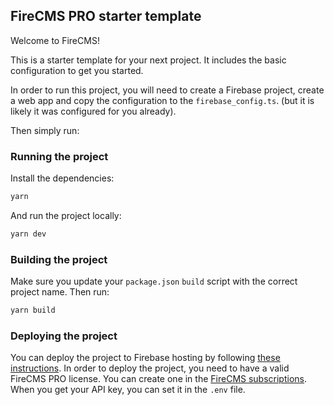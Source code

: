 ## FireCMS PRO starter template

Welcome to FireCMS!

This is a starter template for your next project. It includes the basic
configuration to get you started.

In order to run this project, you will need to create a Firebase project,
create a web app and copy the configuration to the `firebase_config.ts`.
(but it is likely it was configured for you already).

Then simply run:

### Running the project

Install the dependencies:

```bash
yarn
```

And run the project locally:
```bash
yarn dev
```

### Building the project

Make sure you update your `package.json` `build` script with the correct
project name. Then run:

```bash
yarn build
```

### Deploying the project

You can deploy the project to Firebase hosting by following [these instructions](https://firecms.co/docs/pro/deployment).
In order to deploy the project, you need to have a valid FireCMS PRO license.
You can create one in the [FireCMS subscriptions](https://app.firecms.co/subscriptions).
When you get your API key, you can set it in the `.env` file.


